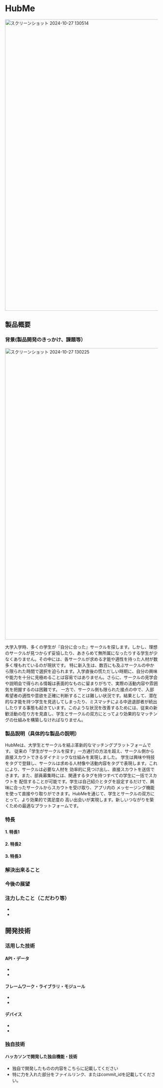 # HubMe
<img width="960" alt="スクリーンショット 2024-10-27 130514" src="https://github.com/user-attachments/assets/f0c05cb8-7502-4a03-8bc6-8ad4ccbfa677">

## 製品概要
### 背景(製品開発のきっかけ、課題等）
<img width="960" alt="スクリーンショット 2024-10-27 130225" src="https://github.com/user-attachments/assets/249159e9-5665-4ad2-b18f-40fd8da69ee0">

大学入学時、多くの学生が『自分に合った』サークルを探します。しかし、理想のサークルが見つからず妥協したり、あきらめて無所属になったりする学生が少なくありません。その中には、各サークルが求める才能や適性を持った人材が数多く埋もれているのが現状です。
特に新入生は、数百にも及ぶサークルの中から限られた時間で選択を迫られます。入学直後の慌ただしい時期に、自分の興味や能力を十分に見極めることは容易ではありません。さらに、サークルの見学会や説明会で得られる情報は表面的なものに留まりがちで、実際の活動内容や雰囲気を把握するのは困難です。
一方で、サークル側も限られた接点の中で、入部希望者の適性や意欲を正確に判断することは難しい状況です。結果として、潜在的な才能を持つ学生を見逃してしまったり、ミスマッチによる中途退部者が続出したりする事態も起きています。このような状況を改善するためには、従来の新歓活動の在り方を見直し、学生とサークルの双方にとってより効果的なマッチングの仕組みを構築しなければなりません。

### 製品説明（具体的な製品の説明）
HubMeは、大学生とサークルを結ぶ革新的なマッチングプラットフォームです。
従来の「学生がサークルを探す」一方通行の方法を超え、サークル側から直接スカウトできるダイナミックな仕組みを実現しました。
学生は興味や特技をタグで登録し、サークルは求める人材像や活動内容をタグで表現します。これにより、サークルは必要な人材を
効率的に見つけ出し、直接スカウトを送信できます。また、部員募集時には、関連するタグを持つすべての学生に一括でスカウトを
配信することが可能です。学生は自己紹介とタグを設定するだけで、興味に合ったサークルからスカウトを受け取り、アプリ内の
メッセージング機能を使って直接やり取りができます。HubMeを通じて、学生とサークルの双方にとって、より効果的で満足度の
高い出会いが実現します。新しいつながりを築くための最適なプラットフォームです。

### 特長
#### 1. 特長1
#### 2. 特長2
#### 3. 特長3

### 解決出来ること
### 今後の展望
### 注力したこと（こだわり等）
* 
* 

## 開発技術
### 活用した技術
#### API・データ
* 
* 

#### フレームワーク・ライブラリ・モジュール
* 
* 

#### デバイス
* 
* 

### 独自技術
#### ハッカソンで開発した独自機能・技術
* 独自で開発したものの内容をこちらに記載してください
* 特に力を入れた部分をファイルリンク、またはcommit_idを記載してください。
